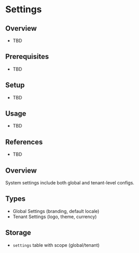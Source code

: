 # Settings

## Overview
- TBD

## Prerequisites
- TBD

## Setup
- TBD

## Usage
- TBD

## References
- TBD


## Overview
System settings include both global and tenant-level configs.

## Types
- Global Settings (branding, default locale)
- Tenant Settings (logo, theme, currency)

## Storage
- `settings` table with scope (global/tenant)
